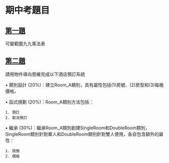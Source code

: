 # 期中考題目

## [第一題](Q1)

可變範圍九九乘法表

## [第二題](Q2)
請用物件導向思維完成以下酒店預訂系統

• 類別設計 (20%)：建立Room_A類別，具有屬性包括(1)房號、(2)房型和(3)每晚價格。

• 函式規劃 (20%)：Room_A類別方法包括：

    1. 預訂
    2. 取消預訂

• 繼承 (30%)：繼承Room_A類別創建SingleRoom和DoubleRoom類別，SingleRoom類別針對單人和DoubleRoom類別針對雙人使用，各自包含額外的屬性：　

    1. 設施
    2. 價格